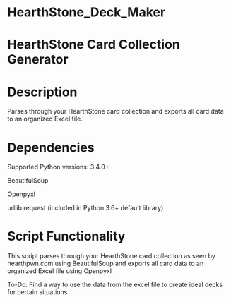 
# HearthStone_Deck_Maker


HearthStone Card Collection Generator
=========================

Description
===========

Parses through your HearthStone card collection and exports all card data to an organized Excel file.


Dependencies
=================
Supported Python versions: 3.4.0+ 

BeautifulSoup

Openpyxl

urllib.request (included in Python 3.6+ default library)


Script Functionality
=====================

This script parses through your HearthStone card collection as seen by hearthpwn.com using BeautifulSoup and exports all card data to an organized Excel file using Openpyxl

To-Do: Find a way to use the data from the excel file to create ideal decks for certain situations
